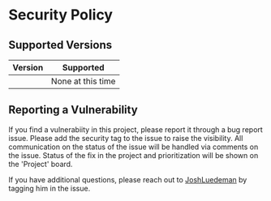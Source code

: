 # Security Policy

## Supported Versions

| Version | Supported          |
| ------- | ------------------ |
| |None at this time|
## Reporting a Vulnerability

If you find a vulnerabiity in this project, please report it through a bug report issue. Please add the security tag to the issue to raise the visibility. All communication on the status of the issue will be handled via comments on the issue. Status of the fix in the project and prioritization will be shown on the 'Project' board.

If you have additional questions, please reach out to [JoshLuedeman](https://github.com/JoshLuedeman) by tagging him in the issue.
